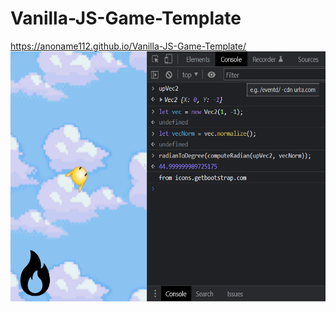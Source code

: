 # Vanilla-JS-Game-Template
https://anoname112.github.io/Vanilla-JS-Game-Template/
<br />
<a href="https://anoname112.github.io/Vanilla-JS-Game-Template/">
   <img src="https://raw.githubusercontent.com/Anoname112/Vanilla-JS-Game-Template/main/ss.png" title="Vanilla JS Game Template" height="400">
</a>
